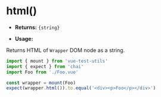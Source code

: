 # html()

- **Returns:** `{string}`

- **Usage:**

Returns HTML of `Wrapper` DOM node as a string.

```js
import { mount } from 'vue-test-utils'
import { expect } from 'chai'
import Foo from './Foo.vue'

const wrapper = mount(Foo)
expect(wrapper.html()).to.equal('<div><p>Foo</p></div>')
```